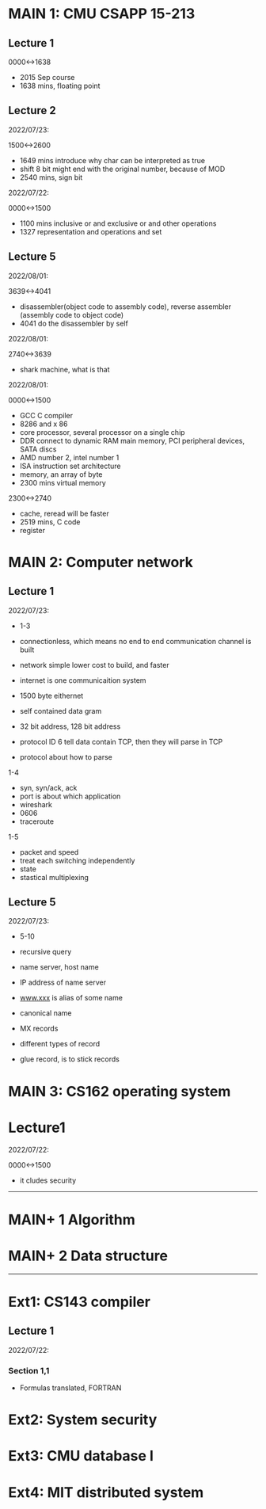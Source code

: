 # MAIN 1: CMU CSAPP 15-213 

## Lecture 1

0000<->1638

- 2015 Sep course
- 1638 mins, floating point

## Lecture 2

2022/07/23:

1500<->2600

- 1649 mins introduce why char can be interpreted as true
- shift 8 bit might end with the original number, because of MOD
- 2540 mins, sign bit

2022/07/22:

0000<->1500

- 1100 mins inclusive or and exclusive or and other operations
- 1327 representation and operations and set

## Lecture 5

2022/08/01:

3639<->4041

- disassembler(object code to assembly code), reverse assembler (assembly code to object code)
- 4041 do the disassembler by self

2022/08/01:

2740<->3639

- shark machine, what is that

2022/08/01:

0000<->1500

- GCC C compiler
- 8286 and x 86
- core processor, several processor on a single chip
- DDR connect to dynamic RAM main memory, PCI peripheral devices,  SATA discs
- AMD number 2, intel number 1
- ISA instruction set architecture
- memory, an array of byte
- 2300 mins virtual memory

2300<->2740

- cache, reread will be faster
- 2519 mins, C code
- register

# MAIN 2: Computer network

## Lecture 1

2022/07/23:

- 1-3

- connectionless, which means no end to end communication channel is built
- network simple lower cost to build, and faster
- internet is one communicaition system
- 1500 byte eithernet
- self contained data gram
- 32 bit address, 128 bit address
- protocol ID 6 tell data contain TCP, then they will parse in TCP
- protocol about how to parse

1-4

- syn, syn/ack, ack
- port is about which application
- wireshark
- 0606
- traceroute

1-5

- packet and speed
- treat each switching independently
- state
- stastical multiplexing


## Lecture 5

2022/07/23:

- 5-10

- recursive query
- name server, host name
- IP address of name server
- www.xxx is alias of some name
- canonical name
- MX records
- different types of record
- glue record, is to stick records

# MAIN 3: CS162 operating system

# Lecture1

2022/07/22:

0000<->1500
- it cludes security


------------------------------------------------------------

# MAIN+ 1 Algorithm

# MAIN+ 2 Data structure





------------------------------------------------------------
# Ext1: CS143 compiler

## Lecture 1

2022/07/22:
### Section 1,1
- Formulas translated, FORTRAN


# Ext2: System security

# Ext3: CMU database I

# Ext4: MIT distributed system
